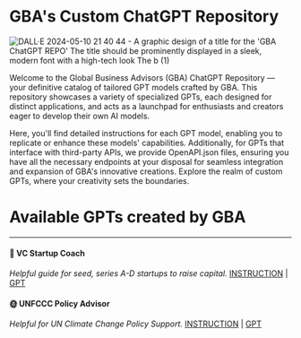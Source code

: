 # GBA's Custom ChatGPT Repository


![DALL·E 2024-05-10 21 40 44 - A graphic design of a title for the 'GBA ChatGPT REPO'  The title should be prominently displayed in a sleek, modern font with a high-tech look  The b (1)](https://github.com/globalbusinessadvisors/gpts/assets/127058086/9bce2b8f-3651-4296-8a95-2eb75510dcd5)


Welcome to the Global Business Advisors (GBA) ChatGPT Repository — your definitive catalog of tailored GPT models crafted by GBA. This repository showcases a variety of specialized GPTs, each designed for distinct applications, and acts as a launchpad for enthusiasts and creators eager to develop their own AI models.

Here, you'll find detailed instructions for each GPT model, enabling you to replicate or enhance these models' capabilities. Additionally, for GPTs that interface with third-party APIs, we provide OpenAPI.json files, ensuring you have all the necessary endpoints at your disposal for seamless integration and expansion of GBA's innovative creations. Explore the realm of custom GPTs, where your creativity sets the boundaries.

# Available GPTs created by GBA
--------------------------------------------------------------------------------------------------------------------------------------------------------------------------------

#### 💸 VC Startup Coach
*Helpful guide for seed, series A-D startups to raise capital.*
[INSTRUCTION](https://github.com/globalbusinessadvisors/gpts/blob/606e380861b5621f598dbf5e72f314d3aeab5b0f/instructions/VC%20Startup%20Coach.txt) | [GPT](https://chatgpt.com/g/g-kRapN6fhm-vc-startup-coach)

#### 🌞 UNFCCC Policy Advisor
*Helpful for UN Climate Change Policy Support.*
[INSTRUCTION](https://github.com/globalbusinessadvisors/gpts/blob/1ccd5315dbf81fe3caa09a50fc9879c04278baab/instructions/UNFCCC%20Policy%20Advisor) | [GPT](https://chatgpt.com/g/g-1x8f70730-unfccc-policy-advisor)
